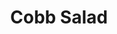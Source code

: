 ---
layout: recipe
title: Cobb Salad
description: A classic salad featuring tender chicken breast, tangy tomatoes, perfectly hard-boiled eggs, crispy bacon, crumbled blue cheese, and ripe avocado.
prep_time: 20 minutes
cook_time: 30 minutes
servings: 4
category: Dinner
effort: medium
duration: minutes
protein: chicken

ingredients: |
  **For the dressing:**
  - 1 small shallot, thinly sliced into rings
  - 3 tablespoons red-wine vinegar
  - Kosher salt and ground pepper
  - 1 tablespoon whole grain or Dijon mustard
  - 3 tablespoons olive oil, plus more as needed
  
  **For the salad:**
  - 4 large eggs
  - 10 ounces thick-cut bacon (about 8 strips)
  - 12 ounces boneless, skinless chicken breast
  - 1 head romaine lettuce, torn into bite-sized pieces
  - 6 ounces small to medium tomatoes, sliced or quartered
  - 1 avocado, thinly sliced
  - 4 ounces blue cheese, crumbled
  - 3 tablespoons finely chopped chives

instructions: |
  1. **Make the dressing:** Cover shallot rings with vinegar and season with salt and pepper. Let sit for 5 minutes to lightly pickle. Add mustard and olive oil and whisk to blend. Season to taste.
  
  2. **Prepare the eggs:** Bring a small pot of water to a boil. Gently lower in eggs and boil for 8 minutes. Chill quickly under cold water, then peel and set aside.
  
  3. **Cook the bacon:** Cook bacon in a large skillet over medium heat until crispy, 8-10 minutes. Transfer to paper towels to cool, then coarsely chop.
  
  4. **Cook the chicken:** Drain all but 2 tablespoons bacon grease from the skillet. Season chicken with salt and pepper and cook in the same skillet until well browned and cooked through, 12-15 minutes. Transfer to a plate to cool.
  
  5. **Assemble the salad:** Slice the eggs and shred or slice the cooled chicken. Arrange lettuce in a large serving bowl and toss with half the dressing. Place chicken in the center, with tomatoes on one side and eggs on the other. Arrange avocado next to eggs and blue cheese next to tomatoes. Sprinkle bacon in the center. Drizzle with remaining dressing and sprinkle with chives.

notes: |
  - For a more rustic presentation, chop all ingredients into bite-sized pieces and toss together.
  - The recipe halves nicely if you're cooking for two.
  - You can prep most components ahead of time and assemble just before serving.
---